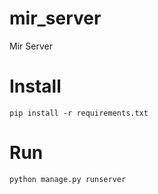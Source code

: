 # mir_server
Mir Server

# Install
`pip install -r requirements.txt`

# Run
`python manage.py runserver`
